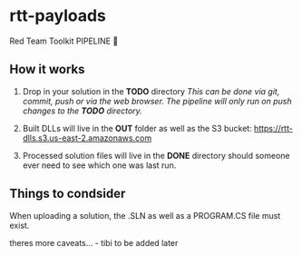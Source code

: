 # rtt-payloads
Red Team Toolkit PIPELINE :rocket:


## How it works

1. Drop in your solution in the **TODO** directory
    *This can be done via git, commit, push or via the web browser.*
    *The pipeline will only run on push changes to the **TODO** directory.*

2. Built DLLs will live in the **OUT** folder as well as the S3 bucket: https://rtt-dlls.s3.us-east-2.amazonaws.com

3. Processed solution files will live in the **DONE** directory should someone ever need to see which one was last run.


## Things to condsider
When uploading a solution, the .SLN as well as a PROGRAM.CS file must exist.

theres more caveats... - tibi
to be added later
